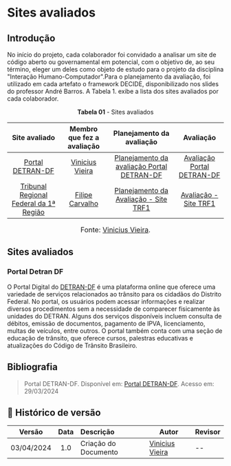 # Sites avaliados 

## Introdução 
No início do projeto, cada colaborador foi convidado a analisar um site de código aberto ou governamental em potencial, com o objetivo de, ao seu término, eleger um deles como objeto de estudo para o projeto da disciplina "Interação Humano-Computador".Para o planejamento da avaliação, foi utilizado em cada artefato o framework DECIDE, disponibilizado nos slides do professor André Barros. A Tabela 1. exibe a lista dos sites avaliados por cada colaborador.

<p align="center"><b>Tabela 01</b> - Sites avaliados </p>

|                       Site avaliado                        |               Membro que fez a avaliação               |                             Planejamento da avaliação                             |                           Avaliação                            |
| :--------------------------------------------------------: | :----------------------------------------------------: | :-------------------------------------------------------------------------------: | :------------------------------------------------------------: |
| [Portal DETRAN-DF](https://portal.detran.df.gov.br/#/home) | [Vinicius Vieira](https://github.com/viniciusvieira00) | [Planejamento da avaliação Portal DETRAN-DF](avaliacoes/PlanejamentoDETRANDF.pdf) | [Avaliação Portal DETRAN-DF](avaliacoes/AvaliacaoDETRANDF.pdf) |
[Tribunal Regional Federal da 1ª Região](https://www.trf1.jus.br/trf1/home/) | [Filipe Carvalho](https://github.com/Filipe-002) | [Planejamento da Avaliação - Site TRF1](avaliacoes/PlanejamentoTRF1.pdf) | [Avaliação - Site TRF1](avaliacoes/AvaliacaoTRF1.pdf)

<font size="3"><p style="text-align: center">Fonte: [Vinicius Vieira](https://github.com/viniciusvieira00).</p></font>

## Sites avaliados

### Portal Detran DF
O Portal Digital do [DETRAN-DF](https://portal.detran.df.gov.br/#/home) é uma plataforma online que oferece uma variedade de serviços relacionados ao trânsito para os cidadãos do Distrito Federal. No portal, os usuários podem acessar informações e realizar diversos procedimentos sem a necessidade de comparecer fisicamente às unidades do DETRAN. Alguns dos serviços disponíveis incluem consulta de débitos, emissão de documentos, pagamento de IPVA, licenciamento, multas de veículos, entre outros. O portal também conta com uma seção de educação de trânsito, que oferece cursos, palestras educativas e atualizações do Código de Trânsito Brasileiro.
  

## Bibliografia

> Portal DETRAN-DF. Disponível em: [Portal DETRAN-DF](https://portal.detran.df.gov.br/#/home). Acesso em: 29/03/2024 <BR>

## 📑 Histórico de versão

|   Versão   | Data  | Descrição            | Autor                                                  | Revisor |
| :--------: | :---: | :------------------- | ------------------------------------------------------ | ------- |
| 03/04/2024 |  1.0  | Criação do Documento | [Vinicius Vieira](https://github.com/viniciusvieira00) | --      |